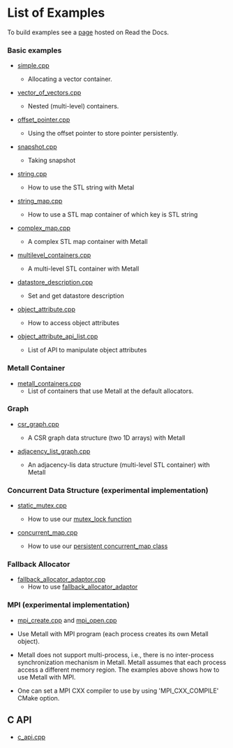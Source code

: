 # List of Examples

To build examples see a [page](https://metall.readthedocs.io/en/latest/advanced_build/cmake/) hosted on Read the Docs.

### Basic examples

* [simple.cpp](simple.cpp)
    * Allocating a vector container.

* [vector_of_vectors.cpp](vector_of_vectors.cpp)
    * Nested (multi-level) containers.

* [offset_pointer.cpp](offset_pointer.cpp)
    * Using the offset pointer to store pointer persistently.

* [snapshot.cpp](snapshot.cpp)
    * Taking snapshot

* [string.cpp](string.cpp)
    * How to use the STL string with Metal

* [string_map.cpp](string_map.cpp)
    * How to use a STL map container of which key is STL string

* [complex_map.cpp](complex_map.cpp)
    * A complex STL map container with Metall

* [multilevel_containers.cpp](multilevel_containers.cpp)
    * A multi-level STL container with Metall

* [datastore_description.cpp](datastore_description.cpp)
  * Set and get datastore description

* [object_attribute.cpp](object_attribute.cpp)
  * How to access object attributes

* [object_attribute_api_list.cpp](object_attribute_api_list.cpp)
  * List of API to manipulate object attributes


### Metall Container

* [metall_containers.cpp](metall_containers.cpp)
  * List of containers that use Metall at the default allocators.
  
### Graph

* [csr_graph.cpp](csr_graph.cpp)
    * A CSR graph data structure (two 1D arrays) with Metall

* [adjacency_list_graph.cpp](adjacency_list_graph.cpp)
    * An adjacency-lis data structure (multi-level STL container) with Metall


### Concurrent Data Structure (experimental implementation)

* [static_mutex.cpp](static_mutex.cpp)
    * How to use our [mutex_lock function](../include/metall/utility/mutex.hpp)

* [concurrent_map.cpp](concurrent_map.cpp)
    * How to use our [persistent concurrent_map class](../include/metall/container/concurrent_map.hpp)


### Fallback Allocator

* [fallback_allocator_adaptor.cpp](fallback_allocator_adaptor.cpp)
    * How to use [fallback_allocator_adaptor](../include/metall/utility/fallback_allocator_adaptor.hpp)


### MPI (experimental implementation)

* [mpi_create.cpp](mpi_create.cpp) and [mpi_open.cpp](mpi_open.cpp)

* Use Metall with MPI program (each process creates its own Metall object).

* Metall does not support multi-process, i.e., there is no inter-process synchronization mechanism in Metall. Metall assumes that each process access a different memory region. The examples above shows how to use Metall with MPI.

* One can set a MPI CXX compiler to use by using 'MPI_CXX_COMPILE' CMake option.

## C API
* [c_api.cpp](c_api.c)
